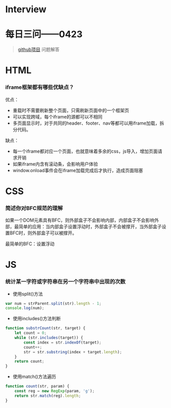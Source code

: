 # Interview
# 每日三问——0423
> [github项目](https://github.com/haizlin/fe-interview?utm_source=ZHShareTargetIDMore&utm_medium=social&utm_oi=750848792785354752) 问题解答
# HTML
### iframe框架都有哪些优缺点？
优点：
* 重载时不需要刷新整个页面，只需刷新页面中的一个框架页
* 可以实现跨域，每个iframe的源都可以不相同
* 多页面显示时，对于共同的header、footer、nav等都可以用iframe加载，拆分代码。

缺点：
* 每一个iframe都对应一个页面，也就意味着多余的css，js导入，增加页面请求开销
* 如果iframe内含有滚动条，会影响用户体验
* window.onload事件会在iframe加载完成后才执行，造成页面阻塞
# CSS
### 简述你对BFC规范的理解
如果一个DOM元素具有BFC，则外部盒子不会影响内部，内部盒子不会影响外部，最简单的应用：当内部盒子设置浮动时，外部盒子不会被撑开，当外部盒子设置BFC时，则外部盒子可以被撑开。

最简单的BFC：设置浮动
# JS
### 统计某一字符或字符串在另一个字符串中出现的次数
* 使用split()方法
```javascript
var num = strParent.split(str).length - 1;
console.log(num);
```
* 使用includes()方法判断
```javascript
function substrCount(str, target) {
	let count = 0;
	while (str.includes(target)) {
		const index = str.indexOf(target);
		count++;
		str = str.substring(index + target.length);
	}
	return count;
}
```
* 使用match()方法遍历
```javascript
function count(str, param) {
	const reg = new RegExp(param, 'g');
	return str.match(reg).length;
}
```
